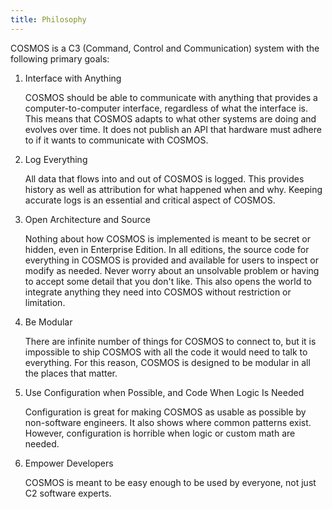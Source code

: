 ```yaml
---
title: Philosophy
---
```


COSMOS is a C3 (Command, Control and Communication) system with the following primary goals:

1. Interface with Anything

   COSMOS should be able to communicate with anything that provides a computer-to-computer interface, regardless of what the interface is. This means that COSMOS adapts to what other systems are doing and evolves over time. It does not publish an API that hardware must adhere to if it wants to communicate with COSMOS.

2. Log Everything

   All data that flows into and out of COSMOS is logged. This provides history as well as attribution for what happened when and why. Keeping accurate logs is an essential and critical aspect of COSMOS.

3. Open Architecture and Source

   Nothing about how COSMOS is implemented is meant to be secret or hidden, even in Enterprise Edition. In all editions, the source code for everything in COSMOS is provided and available for users to inspect or modify as needed. Never worry about an unsolvable problem or having to accept some detail that you don't like. This also opens the world to integrate anything they need into COSMOS without restriction or limitation.

4. Be Modular

   There are infinite number of things for COSMOS to connect to, but it is impossible to ship COSMOS with all the code it would need to talk to everything. For this reason, COSMOS is designed to be modular in all the places that matter.

5. Use Configuration when Possible, and Code When Logic Is Needed

   Configuration is great for making COSMOS as usable as possible by non-software engineers. It also shows where common patterns exist. However, configuration is horrible when logic or custom math are needed.

6. Empower Developers

   COSMOS is meant to be easy enough to be used by everyone, not just C2 software experts.
